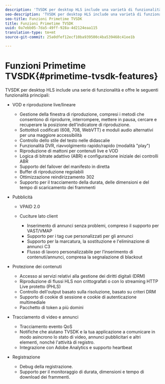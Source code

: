 ```yaml
---
description: 'TVSDK per desktop HLS include una varietà di funzionalità e fornisce le seguenti funzionalità principali '
seo-description: 'TVSDK per desktop HLS include una varietà di funzionalità e fornisce le seguenti funzionalità principali '
seo-title: Funzioni Primetime TVSDK
title: Funzioni Primetime TVSDK
uuid: 0a7ebb05-7da5-49ff-928a-4d2124eaa115
translation-type: tm+mt
source-git-commit: 25a0dfef12ecf10ba939500c4ba539468c41ee1b

---
```



# Funzioni Primetime TVSDK{#primetime-tvsdk-features}

TVSDK per desktop HLS include una serie di funzionalità e offre le seguenti funzionalità principali:

* VOD e riproduzione live/lineare

   * Gestione della finestra di riproduzione, compresi i metodi che consentono di riprodurre, interrompere, mettere in pausa, cercare e recuperare la posizione dell&#39;indicatore di riproduzione.
   * Sottotitoli codificati (608, 708, WebVTT) e moduli audio alternativi per una maggiore accessibilità
   * Controllo dello stile del testo nelle didascalie
   * Funzionalità DVR, riavvolgimento rapido/rapido (modalità &quot;play&quot;)
   * Riproduzione di mattoni per contenuti live e VOD
   * Logica di bitrate adattivo (ABR) e configurazione iniziale dei controlli ABR
   * Supporto del failover del manifesto in diretta
   * Buffer di riproduzione regolabili
   * Ottimizzazione reindirizzamento 302
   * Supporto per il tracciamento della durata, delle dimensioni e del tempo di scaricamento dei frammenti

* Pubblicità

   * VPAID 2.0
   * Cuciture lato client

      * Inserimento di annunci senza problemi, compreso il supporto per VAST/VMAP
      * Supporto per i tag cue personalizzati per gli annunci
      * Supporto per la marcatura, la sostituzione e l&#39;eliminazione di annunci C3
      * Flusso di lavoro personalizzabile per l’inserimento di contenuti/annunci, compresa la segnalazione di blackout

* Protezione dei contenuti

   * Accesso ai servizi relativi alla gestione dei diritti digitali (DRM)
   * Riproduzione di flussi HLS non crittografati o con lo streaming HTTP Live protetto (PHLS)
   * Controllo dell&#39;output basato sulla risoluzione, basato su criteri DRM
   * Supporto di cookie di sessione e cookie di autenticazione multimediale
   * Pacchetto di token a più domini

* Tracciamento di video e annunci

   * Tracciamento evento QoS
   * Notifiche che aiutano TVSDK e la tua applicazione a comunicare in modo asincrono lo stato di video, annunci pubblicitari e altri elementi, nonché l&#39;attività di registro.
   * Integrazione con Adobe Analytics e supporto heartbeat

* Registrazione

   * Debug della registrazione.
   * Supporto per il monitoraggio di durata, dimensioni e tempo di download dei frammenti.